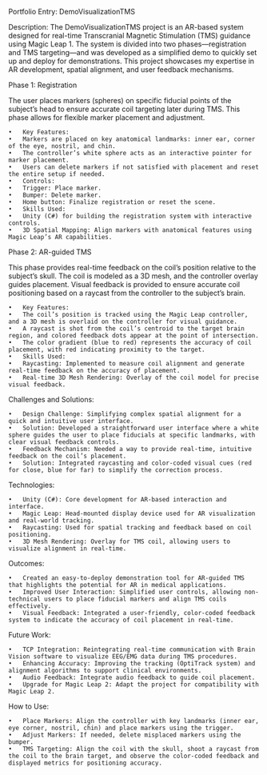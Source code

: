 Portfolio Entry: DemoVisualizationTMS

Description:
The DemoVisualizationTMS project is an AR-based system designed for real-time Transcranial Magnetic Stimulation (TMS) guidance using Magic Leap 1. The system is divided into two phases—registration and TMS targeting—and was developed as a simplified demo to quickly set up and deploy for demonstrations. This project showcases my expertise in AR development, spatial alignment, and user feedback mechanisms.

Phase 1: Registration

The user places markers (spheres) on specific fiducial points of the subject’s head to ensure accurate coil targeting later during TMS. This phase allows for flexible marker placement and adjustment. 

	•	Key Features:
	•	Markers are placed on key anatomical landmarks: inner ear, corner of the eye, nostril, and chin.
	•	The controller’s white sphere acts as an interactive pointer for marker placement.
	•	Users can delete markers if not satisfied with placement and reset the entire setup if needed.
	•	Controls:
	•	Trigger: Place marker.
	•	Bumper: Delete marker.
	•	Home button: Finalize registration or reset the scene.
	•	Skills Used:
	•	Unity (C#) for building the registration system with interactive controls.
	•	3D Spatial Mapping: Align markers with anatomical features using Magic Leap’s AR capabilities.

Phase 2: AR-guided TMS

This phase provides real-time feedback on the coil’s position relative to the subject’s skull. The coil is modeled as a 3D mesh, and the controller overlay guides placement. Visual feedback is provided to ensure accurate coil positioning based on a raycast from the controller to the subject’s brain.

	•	Key Features:
	•	The coil’s position is tracked using the Magic Leap controller, and a 3D mesh is overlaid on the controller for visual guidance.
	•	A raycast is shot from the coil’s centroid to the target brain region, and colored feedback dots appear at the point of intersection.
	•	The color gradient (blue to red) represents the accuracy of coil placement, with red indicating proximity to the target.
	•	Skills Used:
	•	Raycasting: Implemented to measure coil alignment and generate real-time feedback on the accuracy of placement.
	•	Real-time 3D Mesh Rendering: Overlay of the coil model for precise visual feedback.

Challenges and Solutions:

	•	Design Challenge: Simplifying complex spatial alignment for a quick and intuitive user interface.
	•	Solution: Developed a straightforward user interface where a white sphere guides the user to place fiducials at specific landmarks, with clear visual feedback controls.
	•	Feedback Mechanism: Needed a way to provide real-time, intuitive feedback on the coil’s placement.
	•	Solution: Integrated raycasting and color-coded visual cues (red for close, blue for far) to simplify the correction process.

Technologies:

	•	Unity (C#): Core development for AR-based interaction and interface.
	•	Magic Leap: Head-mounted display device used for AR visualization and real-world tracking.
	•	Raycasting: Used for spatial tracking and feedback based on coil positioning.
	•	3D Mesh Rendering: Overlay for TMS coil, allowing users to visualize alignment in real-time.

Outcomes:

	•	Created an easy-to-deploy demonstration tool for AR-guided TMS that highlights the potential for AR in medical applications.
	•	Improved User Interaction: Simplified user controls, allowing non-technical users to place fiducial markers and align TMS coils effectively.
	•	Visual Feedback: Integrated a user-friendly, color-coded feedback system to indicate the accuracy of coil placement in real-time.

Future Work:

	•	TCP Integration: Reintegrating real-time communication with Brain Vision software to visualize EEG/EMG data during TMS procedures.
	•	Enhancing Accuracy: Improving the tracking (OptiTrack system) and alignment algorithms to support clinical environments.
	•	Audio Feedback: Integrate audio feedback to guide coil placement.
	•	Upgrade for Magic Leap 2: Adapt the project for compatibility with Magic Leap 2.

How to Use:

	•	Place Markers: Align the controller with key landmarks (inner ear, eye corner, nostril, chin) and place markers using the trigger.
	•	Adjust Markers: If needed, delete misplaced markers using the bumper.
	•	TMS Targeting: Align the coil with the skull, shoot a raycast from the coil to the brain target, and observe the color-coded feedback and displayed metrics for positioning accuracy.
